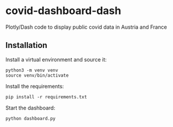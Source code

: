 # covid-dashboard-dash
Plotly/Dash code to display public covid data in Austria and France

## Installation

Install a virtual environment and source it:
```
python3 -m venv venv
source venv/bin/activate
```

Install the requirements:
```
pip install -r requirements.txt
```

Start the dashboard:
```
python dashboard.py
```

